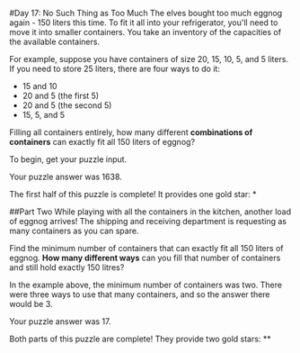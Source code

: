 #Day 17: No Such Thing as Too Much
The elves bought too much eggnog again - 150 liters this time. To fit it all into your refrigerator, you'll need to 
move it into smaller containers. You take an inventory of the capacities of the available containers.

For example, suppose you have containers of size 20, 15, 10, 5, and 5 liters. If you need to store 25 liters, there 
are four ways to do it:

* 15 and 10
* 20 and 5 (the first 5)
* 20 and 5 (the second 5)
* 15, 5, and 5

Filling all containers entirely, how many different **combinations of containers** can exactly fit all 150 liters of 
eggnog?

To begin, get your puzzle input.

Your puzzle answer was 1638.

The first half of this puzzle is complete! It provides one gold star: *

##Part Two
While playing with all the containers in the kitchen, another load of eggnog arrives! The shipping and receiving 
department is requesting as many containers as you can spare.

Find the minimum number of containers that can exactly fit all 150 liters of eggnog. **How many different ways** can you 
fill that number of containers and still hold exactly 150 litres?

In the example above, the minimum number of containers was two. There were three ways to use that many containers, 
and so the answer there would be 3.

Your puzzle answer was 17.

Both parts of this puzzle are complete! They provide two gold stars: **